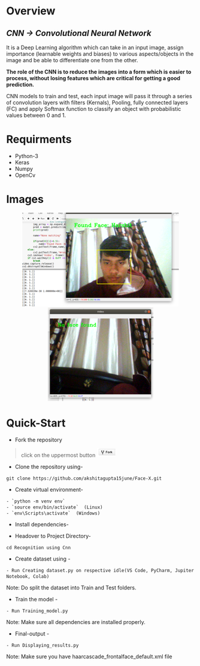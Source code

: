 # Overview

## *CNN -> Convolutional Neural Network*

It is a Deep Learning algorithm which can take in an input image, assign importance (learnable weights and biases) to various aspects/objects in the image and be able to differentiate one from the other. 

**The role of the CNN is to reduce the images into a form which is easier to process, without losing features which are critical for getting a good prediction.**

CNN models to train and test, each input image will pass it through a series of convolution layers with filters (Kernals), Pooling, fully connected layers (FC) and apply Softmax function to classify an object with probabilistic values between 0 and 1.

# Requirments

* Python-3
* Keras
* Numpy
* OpenCv

# Images

<p align="center"><img src="Images/Screenshot from 2020-12-11 21-34-18.png" height="250px">
<img src="Images/Screenshot from 2020-12-11 17-59-00.png" height="250px">
</p>

# Quick-Start

- Fork the repository
>click on the uppermost button <img src="https://github.com/Vinamrata1086/Face-X/blob/master/Recognition-Algorithms/Facial%20Recognition%20using%20LBPH/images/fork.png" width=50>

- Clone the repository using-
```
git clone https://github.com/akshitagupta15june/Face-X.git
```
- Create virtual environment-
```
- `python -m venv env`
- `source env/bin/activate`  (Linux)
- `env\Scripts\activate`  (Windows)
```
- Install dependencies-

- Headover to Project Directory- 
```
cd Recognition using Cnn

```
- Create dataset using -
```
- Run Creating dataset.py on respective idle(VS Code, PyCharm, Jupiter Notebook, Colab)
```
Note: Do split the dataset into Train and Test folders.

- Train the model -
```
- Run Training_model.py
```
Note: Make sure all dependencies are installed properly.

- Final-output -
```
- Run Displaying_results.py
```

Note: Make sure you have haarcascade_frontalface_default.xml file 
